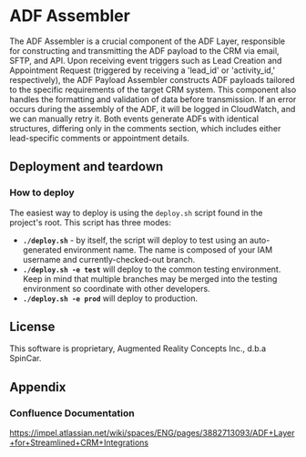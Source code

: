 # ADF Assembler
The ADF Assembler is a crucial component of the ADF Layer, responsible for constructing and transmitting the ADF payload to the CRM via email, SFTP, and API. Upon receiving event triggers such as Lead Creation and Appointment Request (triggered by receiving a 'lead_id' or 'activity_id,' respectively), the ADF Payload Assembler constructs ADF payloads tailored to the specific requirements of the target CRM system. This component also handles the formatting and validation of data before transmission. If an error occurs during the assembly of the ADF, it will be logged in CloudWatch, and we can manually retry it. Both events generate ADFs with identical structures, differing only in the comments section, which includes either lead-specific comments or appointment details.

## Deployment and teardown

### How to deploy

The easiest way to deploy is using the `deploy.sh` script found in the project's root. This script has three modes:

* **`./deploy.sh`** - by itself, the script will deploy to test using an auto-generated environment name.
The name is composed of your IAM username and currently-checked-out branch.
* **`./deploy.sh -e test`** will deploy to the common testing environment. Keep in mind that multiple branches may be merged into the testing environment so coordinate with other developers.
* **`./deploy.sh -e prod`** will deploy to production.

## License

This software is proprietary, Augmented Reality Concepts Inc., d.b.a SpinCar.

## Appendix

### Confluence Documentation
https://impel.atlassian.net/wiki/spaces/ENG/pages/3882713093/ADF+Layer+for+Streamlined+CRM+Integrations
